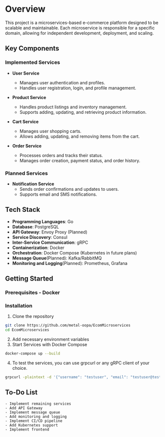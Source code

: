 # Overview
This project is a microservices-based e-commerce platform designed to be scalable and maintainable. Each microservice is responsible for a specific domain, allowing for independent development, deployment, and scaling.

## Key Components
### Implemented Services

 - **User Service**
    - Manages user authentication and profiles.
    - Handles user registration, login, and profile management.
    
 - **Product Service**
     - Handles product listings and inventory management.
     - Supports adding, updating, and retrieving product information.

 - **Cart Service**
     - Manages user shopping carts.
     - Allows adding, updating, and removing items from the cart.
 - **Order Service**
     - Processes orders and tracks their status.
     - Manages order creation, payment status, and order history.

### Planned Services
 - **Notification Service**
     - Sends order confirmations and updates to users.
     - Supports email and SMS notifications.

## Tech Stack
 - **Programming Languages**: Go
 - **Database**: PostgreSQL
 - **API Gateway**: Envoy Proxy (Planned)
 - **Service Discovery**: Consul
 - **Inter-Service Communication**: gRPC
 - **Containerization**: Docker
 - **Orchestration**: Docker Compose (Kubernetes in future plans)
 - **Message Queue**(Planned): Kafka/RabbitMQ
 - **Monitoring and Logging**(Planned): Prometheus, Grafana

## Getting Started
### Prerequisites - Docker

### Installation

1. Clone the repository
```bash
git clone https://github.com/metal-oopa/EcomMicroservices
cd EcomMicroservices
```

2. Add necessary environment variables
3. Start Services with Docker Compose
```bash
docker-compose up --build
```
4. To test the services, you can use grpcurl or any gRPC client of your choice.
```bash
grpcurl -plaintext -d '{"username": "testuser", "email": "testuser@test.com", "password": "password"}' localhost:50051 user.UserService/RegisterUser
```

## To-Do List
    - Implement remaining services
    - Add API Gateway
    - Implement message queue
    - Add monitoring and logging
    - Implement CI/CD pipeline
    - Add Kubernetes support
    - Implement frontend